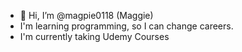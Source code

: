 - 👋 Hi, I’m @magpie0118 (Maggie)
- I'm learning programming, so I can change careers.
- I'm currently taking Udemy Courses

<!---
magpie0118/magpie0118 is a ✨ special ✨ repository because its `README.md` (this file) appears on your GitHub profile.
You can click the Preview link to take a look at your changes.
--->
